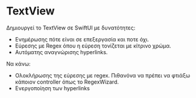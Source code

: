 # TextView

Δημιουργεί το TextView σε SwiftUI με δυνατότητες: 

- Ενημέρωσης πότε είναι σε επεξεργασία και ποτε όχι.
- Εύρεσης με Regex όπου η εύρεση τονίζεται με κίτρινο χρώμα.
- Αυτόματης αναγνώρισης hyperlinks.


Να κάνω:
- Ολοκλήρωσης της εύρεσης με regex. Πιθανόνα να πρέπει να φτιάξω κάποιον controller όπως το RegexWizard.
- Ενεργοποίηση των hyperlinks


